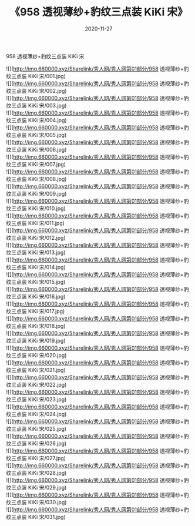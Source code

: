 ﻿---
layout: post
title:  《958 透视薄纱+豹纹三点装 KiKi 宋》
date:   2020-11-27
img: http://img.660000.xyz/Sharelink/秀人网/秀人网第01部分/958 透视薄纱+豹纹三点装 KiKi 宋/000.jpg
categories: [美女, 清纯, 唯美]
---

958 透视薄纱+豹纹三点装 KiKi 宋

  ![](http://img.660000.xyz/Sharelink/秀人网/秀人网第01部分/958 透视薄纱+豹纹三点装 KiKi 宋/001.jpg) <br> ![](http://img.660000.xyz/Sharelink/秀人网/秀人网第01部分/958 透视薄纱+豹纹三点装 KiKi 宋/002.jpg) <br> ![](http://img.660000.xyz/Sharelink/秀人网/秀人网第01部分/958 透视薄纱+豹纹三点装 KiKi 宋/003.jpg) <br> ![](http://img.660000.xyz/Sharelink/秀人网/秀人网第01部分/958 透视薄纱+豹纹三点装 KiKi 宋/004.jpg) <br> ![](http://img.660000.xyz/Sharelink/秀人网/秀人网第01部分/958 透视薄纱+豹纹三点装 KiKi 宋/005.jpg) <br> ![](http://img.660000.xyz/Sharelink/秀人网/秀人网第01部分/958 透视薄纱+豹纹三点装 KiKi 宋/006.jpg) <br> ![](http://img.660000.xyz/Sharelink/秀人网/秀人网第01部分/958 透视薄纱+豹纹三点装 KiKi 宋/007.jpg) <br> ![](http://img.660000.xyz/Sharelink/秀人网/秀人网第01部分/958 透视薄纱+豹纹三点装 KiKi 宋/008.jpg) <br> ![](http://img.660000.xyz/Sharelink/秀人网/秀人网第01部分/958 透视薄纱+豹纹三点装 KiKi 宋/009.jpg) <br> ![](http://img.660000.xyz/Sharelink/秀人网/秀人网第01部分/958 透视薄纱+豹纹三点装 KiKi 宋/010.jpg) <br> ![](http://img.660000.xyz/Sharelink/秀人网/秀人网第01部分/958 透视薄纱+豹纹三点装 KiKi 宋/011.jpg) <br> ![](http://img.660000.xyz/Sharelink/秀人网/秀人网第01部分/958 透视薄纱+豹纹三点装 KiKi 宋/012.jpg) <br> ![](http://img.660000.xyz/Sharelink/秀人网/秀人网第01部分/958 透视薄纱+豹纹三点装 KiKi 宋/013.jpg) <br> ![](http://img.660000.xyz/Sharelink/秀人网/秀人网第01部分/958 透视薄纱+豹纹三点装 KiKi 宋/014.jpg) <br> ![](http://img.660000.xyz/Sharelink/秀人网/秀人网第01部分/958 透视薄纱+豹纹三点装 KiKi 宋/015.jpg) <br> ![](http://img.660000.xyz/Sharelink/秀人网/秀人网第01部分/958 透视薄纱+豹纹三点装 KiKi 宋/016.jpg) <br> ![](http://img.660000.xyz/Sharelink/秀人网/秀人网第01部分/958 透视薄纱+豹纹三点装 KiKi 宋/017.jpg) <br> ![](http://img.660000.xyz/Sharelink/秀人网/秀人网第01部分/958 透视薄纱+豹纹三点装 KiKi 宋/018.jpg) <br> ![](http://img.660000.xyz/Sharelink/秀人网/秀人网第01部分/958 透视薄纱+豹纹三点装 KiKi 宋/019.jpg) <br> ![](http://img.660000.xyz/Sharelink/秀人网/秀人网第01部分/958 透视薄纱+豹纹三点装 KiKi 宋/020.jpg) <br> ![](http://img.660000.xyz/Sharelink/秀人网/秀人网第01部分/958 透视薄纱+豹纹三点装 KiKi 宋/021.jpg) <br> ![](http://img.660000.xyz/Sharelink/秀人网/秀人网第01部分/958 透视薄纱+豹纹三点装 KiKi 宋/022.jpg) <br> ![](http://img.660000.xyz/Sharelink/秀人网/秀人网第01部分/958 透视薄纱+豹纹三点装 KiKi 宋/023.jpg) <br> ![](http://img.660000.xyz/Sharelink/秀人网/秀人网第01部分/958 透视薄纱+豹纹三点装 KiKi 宋/024.jpg) <br> ![](http://img.660000.xyz/Sharelink/秀人网/秀人网第01部分/958 透视薄纱+豹纹三点装 KiKi 宋/025.jpg) <br> ![](http://img.660000.xyz/Sharelink/秀人网/秀人网第01部分/958 透视薄纱+豹纹三点装 KiKi 宋/026.jpg) <br> ![](http://img.660000.xyz/Sharelink/秀人网/秀人网第01部分/958 透视薄纱+豹纹三点装 KiKi 宋/027.jpg) <br> ![](http://img.660000.xyz/Sharelink/秀人网/秀人网第01部分/958 透视薄纱+豹纹三点装 KiKi 宋/028.jpg) <br> ![](http://img.660000.xyz/Sharelink/秀人网/秀人网第01部分/958 透视薄纱+豹纹三点装 KiKi 宋/029.jpg) <br> ![](http://img.660000.xyz/Sharelink/秀人网/秀人网第01部分/958 透视薄纱+豹纹三点装 KiKi 宋/030.jpg) <br> ![](http://img.660000.xyz/Sharelink/秀人网/秀人网第01部分/958 透视薄纱+豹纹三点装 KiKi 宋/031.jpg) <br>